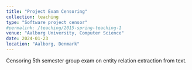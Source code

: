 ```yaml
---
title: "Project Exam Censoring"
collection: teaching
type: "Software project censor"
#permalink: /teaching/2015-spring-teaching-1
venue: "Aalborg University, Computer Science"
date: 2024-01-23
location: "Aalborg, Denmark"
---
```

Censoring 5th semester group exam on entity relation extraction from text.
